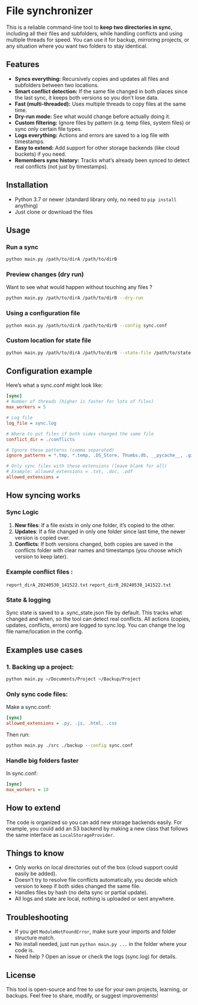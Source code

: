 # File synchronizer

This is a reliable command-line tool to **keep two directories in sync**, including all their files and subfolders, while handling conflicts and using multiple threads for speed. You can use it for backup, mirroring projects, or any situation where you want two folders to stay identical.

## Features

- **Syncs everything:** Recursively copies and updates all files and subfolders between two locations.
- **Smart conflict detection:** If the same file changed in both places since the last sync, it keeps both versions so you don’t lose data.
- **Fast (multi-threaded):** Uses multiple threads to copy files at the same time.
- **Dry-run mode:** See what would change before actually doing it.
- **Custom filtering:** Ignore files by pattern (e.g. temp files, system files) or sync only certain file types.
- **Logs everything:** Actions and errors are saved to a log file with timestamps.
- **Easy to extend:** Add support for other storage backends (like cloud buckets) if you need.
- **Remembers sync history:** Tracks what’s already been synced to detect real conflicts (not just by timestamps).

## Installation

- Python 3.7 or newer (standard library only, no need to `pip install` anything)
- Just clone or download the files

## Usage

### Run a sync

```bash
python main.py /path/to/dirA /path/to/dirB
```

### Preview changes (dry run)

Want to see what would happen without touching any files ?

```bash
python main.py /path/to/dirA /path/to/dirB --dry-run
```

### Using a configuration file

```bash
python main.py /path/to/dirA /path/to/dirB --config sync.conf
```

### Custom location for state file

```bash
python main.py /path/to/dirA /path/to/dirB --state-file /path/to/state.json
```

## Configuration example

Here’s what a sync.conf might look like:

```ini
[sync]
# Number of threads (higher is faster for lots of files)
max_workers = 5

# Log file
log_file = sync.log

# Where to put files if both sides changed the same file
conflict_dir = ./conflicts

# Ignore these patterns (comma separated)
ignore_patterns = *.tmp, *.temp, .DS_Store, Thumbs.db, __pycache__, .git

# Only sync files with these extensions (leave blank for all)
# Example: allowed_extensions = .txt, .doc, .pdf
allowed_extensions = 
```

## How syncing works

### Sync Logic

1. **New files**: If a file exists in only one folder, it’s copied to the other.
2. **Updates**: If a file changed in only one folder since last time, the newer version is copied over.
3. **Conflicts**: If both versions changed, both copies are saved in the conflicts folder with clear names and timestamps (you choose which version to keep later).

### Example conflict files :

`report_dirA_20240530_141522.txt`
`report_dirB_20240530_141522.txt`

### State & logging

Sync state is saved to a .sync_state.json file by default. This tracks what changed and when, so the tool can detect real conflicts.
All actions (copies, updates, conflicts, errors) are logged to sync.log. You can change the log file name/location in the config.

## Examples use cases

### 1. Backing up a project:

```bash
python main.py ~/Documents/Project ~/Backup/Project
```

### Only sync code files:

Make a sync.conf:
```ini
[sync]
allowed_extensions = .py, .js, .html, .css
```

Then run:
```bash
python main.py ./src ./backup --config sync.conf
```

### Handle big folders faster

In sync.conf:

```ini
[sync]
max_workers = 10
```

## How to extend
The code is organized so you can add new storage backends easily.
For example, you could add an S3 backend by making a new class that follows the same interface as `LocalStorageProvider`.

## Things to know
- Only works on local directories out of the box (cloud support could easily be added).
- Doesn’t try to resolve file conflicts automatically, you decide which version to keep if both sides changed the same file.
- Handles files by hash (no delta sync or partial update).
- All logs and state are local, nothing is uploaded or sent anywhere.

## Troubleshooting
- If you get `ModuleNotFoundError`, make sure your imports and folder structure match.
- No install needed, just run `python main.py ...` in the folder where your code is.
- Need help ? Open an issue or check the logs (sync.log) for details.

## License
This tool is open-source and free to use for your own projects, learning, or backups.
Feel free to share, modify, or suggest improvements!
